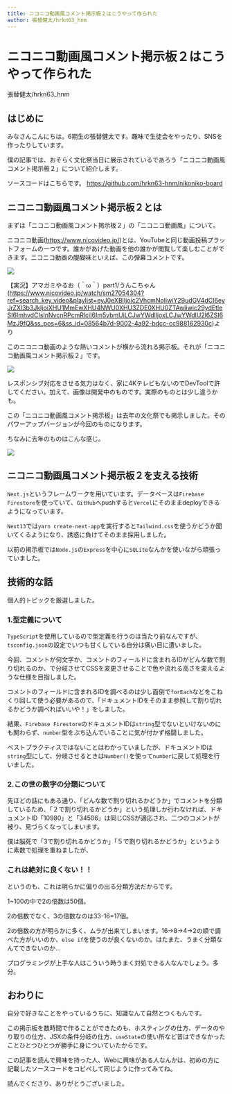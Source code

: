 ```yaml
---
title: ニコニコ動画風コメント掲示板２はこうやって作られた
author: 張替健太/hrkn63_hnm
---
```


# ニコニコ動画風コメント掲示板２はこうやって作られた

<span class="author">張替健太/hrkn63_hnm</span>

## はじめに
みなさんこんにちは。6期生の張替健太です。趣味で生徒会をやったり、SNSを作ったりしています。

僕の記事では、おそらく文化祭当日に展示されているであろう「ニコニコ動画風コメント掲示板２」について紹介します。

ソースコードはこちらです。
https://github.com/hrkn63-hnm/nikoniko-board

## ニコニコ動画風コメント掲示板２とは

まずは「ニコニコ動画風コメント掲示板２」の「ニコニコ動画風」について。

ニコニコ動画(https://www.nicovideo.jp/)とは、YouTubeと同じ動画投稿プラットフォームの一つです。誰かがあげた動画を他の誰かが閲覧して楽しむことができます。ニコニコ動画の醍醐味といえば、この弾幕コメントです。

![](https://media.discordapp.net/attachments/757627473427955867/1104786970867159111/2023-05-08_0.04.55.png)

【実況】アマガミやるお（＾ω＾）part1/うんこちゃん
(https://www.nicovideo.jp/watch/sm27054304?ref=search_key_video&playlist=eyJ0eXBlIjoic2VhcmNoIiwiY29udGV4dCI6eyJrZXl3b3JkIjoiXHU1MmEwXHU4NWU0XHU3ZDE0XHU0ZTAwIiwic29ydEtleSI6ImhvdCIsInNvcnRPcmRlciI6Im5vbmUiLCJwYWdlIjoxLCJwYWdlU2l6ZSI6MzJ9fQ&ss_pos=6&ss_id=08564b7d-9002-4a92-bdcc-cc988162930c)より

このニコニコ動画のような熱いコメントが横から流れる掲示板。それが「ニコニコ動画風コメント掲示板２」です。

![](https://media.discordapp.net/attachments/969956099648270349/1104770295962808330/2023-05-07_23.02.30.png)

レスポンシブ対応をさせる気力はなく、家に4KテレビもないのでDevToolで許してください。加えて、画像は開発中のものです。実際のものとは少し違うかも。

この「ニコニコ動画風コメント掲示板」は去年の文化祭でも掲示しました。そのパワーアップバージョンが今回のものになります。

ちなみに去年のものはこんな感じ。

![](https://media.discordapp.net/attachments/757627473427955867/987333373208952852/4A724604-21C0-4F68-AF97-1F49E7035306.jpg?width=1374&height=1030)

## ニコニコ動画風コメント掲示板２を支える技術
`Next.js`というフレームワークを用いています。データベースは`Firebase Firestore`を使っていて、`GitHub`へpushすると`Vercel`にそのままdeployできるようになっています。

`Next13`では`yarn create-next-app`を実行すると`Tailwind.css`を使うかどうか聞いてくるようになり、誘惑に負けてそのまま採用しました。

以前の掲示板では`Node.js`の`Express`を中心に`SQLite`なんかを使いながら頑張っていました。

## 技術的な話
個人的トピックを厳選しました。

### 1.型定義について
`TypeScript`を使用しているので型定義を行うのは当たり前なんですが、`tsconfig.json`の設定でいつも甘くしている自分は痛い目に遭いました。

今回、コメントが何文字か、コメントのフィールドに含まれるIDがどんな数で割り切れるのか、で分岐させてCSSを変更させることで色や流れる高さを変えるような仕様を目指しました。

コメントのフィールドに含まれるIDを調べるのは少し面倒で`forEach`などをこねくり回して使う必要があるので、「ドキュメントIDをそのまま参照して割り切れるかどうか調べればいいや！」をしました。

結果、`Firebase Firestore`のドキュメントIDは`string`型でないといけないのにも関わらず、`number`型をぶち込んでいることに気が付かず格闘しました。

ベストプラクティスではないことはわかっていましたが、ドキュメントIDは`string`型にして、分岐させるときは`Number()`を使って`number`に戻して処理を行いました。

### 2.この世の数字の分類について
先ほどの話にもある通り、「どんな数で割り切れるかどうか」でコメントを分類しているため、「２で割り切れるかどうか」という処理しか行わなければ、ドキュメントID「10980」と「34506」は同じCSSが適応され、二つのコメントが被り、見づらくなってしまいます。

僕は脳死で「3で割り切れるかどうか」「５で割り切れるかどうか」というように素数で処理を重ねましたが、

### これは絶対に良くない！！

というのも、これは明らかに偏りの出る分類方法だからです。

1~100の中で2の倍数は50個。

2の倍数でなく、3の倍数なのは33-16=17個。

2の倍数の方が明らかに多く、ムラが出来てしまいます。16→8→4→2の順で調べた方がいいのか、`else if`を使うのが良くないのか。はたまた、うまく分類なんてできないのか...

プログラミングが上手な人はこういう時うまく対処できる人なんでしょう。多分。

## おわりに
自分で好きなことをやっているうちに、知識なんて自然とつくもんです。

この掲示板を数時間で作ることができたのも、ホスティングの仕方、データのやり取りの仕方、JSXの条件分岐の仕方、`useState`の使い所など昔はできなかったことひとつひとつが勝手に身についていたからです。

この記事を読んで興味を持った人、Webに興味がある人なんかは、初めの方に記載したソースコードをコピペして同じように作ってみてね。

読んでくださり、ありがとうございました。